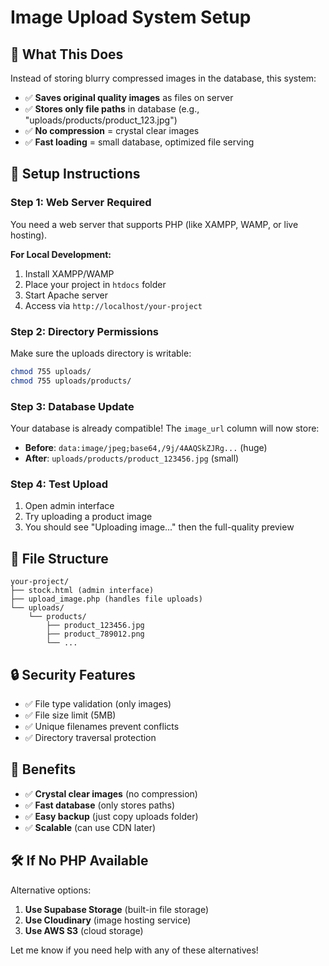 # Image Upload System Setup

## 🎯 **What This Does**

Instead of storing blurry compressed images in the database, this system:
- ✅ **Saves original quality images** as files on server
- ✅ **Stores only file paths** in database (e.g., "uploads/products/product_123.jpg")
- ✅ **No compression** = crystal clear images
- ✅ **Fast loading** = small database, optimized file serving

## 🔧 **Setup Instructions**

### **Step 1: Web Server Required**
You need a web server that supports PHP (like XAMPP, WAMP, or live hosting).

**For Local Development:**
1. Install XAMPP/WAMP
2. Place your project in `htdocs` folder
3. Start Apache server
4. Access via `http://localhost/your-project`

### **Step 2: Directory Permissions**
Make sure the uploads directory is writable:
```bash
chmod 755 uploads/
chmod 755 uploads/products/
```

### **Step 3: Database Update**
Your database is already compatible! The `image_url` column will now store:
- **Before**: `data:image/jpeg;base64,/9j/4AAQSkZJRg...` (huge)
- **After**: `uploads/products/product_123456.jpg` (small)

### **Step 4: Test Upload**
1. Open admin interface
2. Try uploading a product image
3. You should see "Uploading image..." then the full-quality preview

## 📁 **File Structure**
```
your-project/
├── stock.html (admin interface)
├── upload_image.php (handles file uploads)
└── uploads/
    └── products/
        ├── product_123456.jpg
        ├── product_789012.png
        └── ...
```

## 🔒 **Security Features**
- ✅ File type validation (only images)
- ✅ File size limit (5MB)
- ✅ Unique filenames prevent conflicts
- ✅ Directory traversal protection

## 🚀 **Benefits**
- ✅ **Crystal clear images** (no compression)
- ✅ **Fast database** (only stores paths)
- ✅ **Easy backup** (just copy uploads folder)
- ✅ **Scalable** (can use CDN later)

## 🛠️ **If No PHP Available**
Alternative options:
1. **Use Supabase Storage** (built-in file storage)
2. **Use Cloudinary** (image hosting service)
3. **Use AWS S3** (cloud storage)

Let me know if you need help with any of these alternatives!